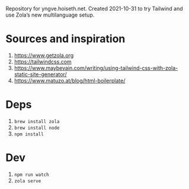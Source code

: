 Repository for yngve.hoiseth.net. Created 2021-10-31 to try Tailwind and use Zola’s new multilanguage setup.

# Sources and inspiration

1. https://www.getzola.org
2. https://tailwindcss.com
2. https://www.maybevain.com/writing/using-tailwind-css-with-zola-static-site-generator/
3. https://www.matuzo.at/blog/html-boilerplate/

# Deps

1. `brew install zola`
2. `brew install node`
3. `npm install`

# Dev

1. `npm run watch`
2. `zola serve`
